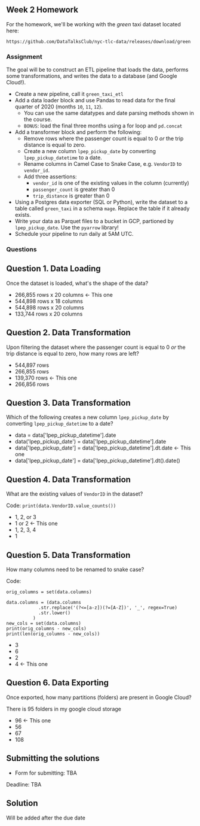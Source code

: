 ## Week 2 Homework

For the homework, we'll be working with the _green_ taxi dataset located here:

`https://github.com/DataTalksClub/nyc-tlc-data/releases/download/green`

### Assignment

The goal will be to construct an ETL pipeline that loads the data, performs some transformations, and writes the data to a database (and Google Cloud!).

- Create a new pipeline, call it `green_taxi_etl`
- Add a data loader block and use Pandas to read data for the final quarter of 2020 (months `10`, `11`, `12`).
  - You can use the same datatypes and date parsing methods shown in the course.
  - `BONUS`: load the final three months using a for loop and `pd.concat`
- Add a transformer block and perform the following:
  - Remove rows where the passenger count is equal to 0 _or_ the trip distance is equal to zero.
  - Create a new column `lpep_pickup_date` by converting `lpep_pickup_datetime` to a date.
  - Rename columns in Camel Case to Snake Case, e.g. `VendorID` to `vendor_id`.
  - Add three assertions:
    - `vendor_id` is one of the existing values in the column (currently)
    - `passenger_count` is greater than 0
    - `trip_distance` is greater than 0
- Using a Postgres data exporter (SQL or Python), write the dataset to a table called `green_taxi` in a schema `mage`. Replace the table if it already exists.
- Write your data as Parquet files to a bucket in GCP, partioned by `lpep_pickup_date`. Use the `pyarrow` library!
- Schedule your pipeline to run daily at 5AM UTC.

### Questions

## Question 1. Data Loading

Once the dataset is loaded, what's the shape of the data?

* 266,855 rows x 20 columns <- This one
* 544,898 rows x 18 columns
* 544,898 rows x 20 columns
* 133,744 rows x 20 columns

## Question 2. Data Transformation

Upon filtering the dataset where the passenger count is equal to 0 _or_ the trip distance is equal to zero, how many rows are left?

* 544,897 rows
* 266,855 rows
* 139,370 rows <- This one
* 266,856 rows

## Question 3. Data Transformation

Which of the following creates a new column `lpep_pickup_date` by converting `lpep_pickup_datetime` to a date?

* data = data['lpep_pickup_datetime'].date
* data('lpep_pickup_date') = data['lpep_pickup_datetime'].date
* data['lpep_pickup_date'] = data['lpep_pickup_datetime'].dt.date <- This one
* data['lpep_pickup_date'] = data['lpep_pickup_datetime'].dt().date()

## Question 4. Data Transformation

What are the existing values of `VendorID` in the dataset?

Code: ```print(data.VendorID.value_counts())```


* 1, 2, or 3
* 1 or 2 <- This one
* 1, 2, 3, 4
* 1

## Question 5. Data Transformation

How many columns need to be renamed to snake case?

Code: 

    orig_columns = set(data.columns)

    data.columns = (data.columns
                .str.replace('(?<=[a-z])(?=[A-Z])', '_', regex=True)
                .str.lower()
              )
    new_cols = set(data.columns)
    print(orig_columns - new_cols)
    print(len(orig_columns - new_cols))

* 3
* 6
* 2
* 4 <- This one

## Question 6. Data Exporting

Once exported, how many partitions (folders) are present in Google Cloud?

There is 95 folders in my google cloud storage

* 96 <- This one
* 56
* 67
* 108

## Submitting the solutions

* Form for submitting: TBA 

Deadline: TBA

## Solution

Will be added after the due date